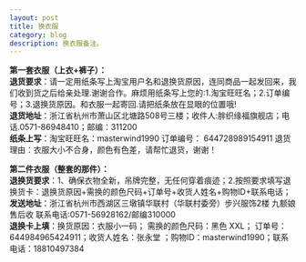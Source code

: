 ```yaml
---
layout: post
title: 换衣服
category: blog
description: 换衣服备注。
---
```


**第一套衣服（上衣+裤子）：**<br/>
**退货要求**：请一定用纸条写上淘宝用户名和退换货原因，连同商品一起发回来，我们收到货之后给亲处理.谢谢合作。麻烦用纸条写上您的:1.淘宝旺旺名；2.订单编号；3.退换货原因。和衣服一起寄回.请把纸条放在显眼的位置哦!<br/>
**退货地址**：浙江省杭州市萧山区北塘路508号三楼；收件人:胖织缘福旗舰店；电话.0571-86948410；邮编：311200<br/>
**纸条上写**：淘宝旺旺名：masterwind1990     订单编号：  644728989154911  退货理由：衣服大小不合身，颜色有色差，请帮忙退货，谢谢！<br/>



**第二件衣服（整套的那件）：**<br/>
**退换货要求**：1、确保衣物全新，吊牌完整，无任何穿着痕迹；2.按照要求填写退换货卡：退换货原因+需换的颜色尺码+订单号+收货人姓名+购物ID+联系电话；<br/>
**发送地址**：浙江省杭州市西湖区三墩镇华联村（华联村委旁）步兴服饰2楼 九额娘售后收 联系电话:0571-56928162/邮编310000 <br/> 
**退换卡上填**：换货原因：衣服小一码；  需换的颜色尺码：黑色 XXL； 订单号：644984965424911；收货人姓名：张永堂 ；购物ID：masterwind1990；联系电话：18810497384<br/>
